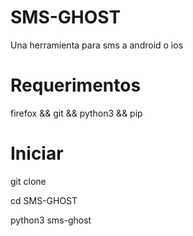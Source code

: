 # SMS-GHOST
Una herramienta para sms a android o ios


# Requerimentos 
  firefox && git && python3 && pip
 
# Iniciar 
git clone 

cd SMS-GHOST 

python3 sms-ghost
